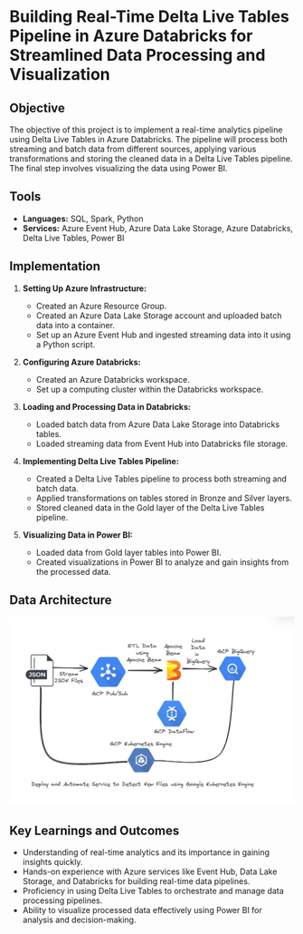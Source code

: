 # Building Real-Time Delta Live Tables Pipeline in Azure Databricks for Streamlined Data Processing and Visualization

## Objective
The objective of this project is to implement a real-time analytics pipeline using Delta Live Tables in Azure Databricks. The pipeline will process both streaming and batch data from different sources, applying various transformations and storing the cleaned data in a Delta Live Tables pipeline. The final step involves visualizing the data using Power BI.

## Tools
- **Languages:** SQL, Spark, Python
- **Services:** Azure Event Hub, Azure Data Lake Storage, Azure Databricks, Delta Live Tables, Power BI

## Implementation
1. **Setting Up Azure Infrastructure:**
   - Created an Azure Resource Group.
   - Created an Azure Data Lake Storage account and uploaded batch data into a container.
   - Set up an Azure Event Hub and ingested streaming data into it using a Python script.

2. **Configuring Azure Databricks:**
   - Created an Azure Databricks workspace.
   - Set up a computing cluster within the Databricks workspace.

3. **Loading and Processing Data in Databricks:**
   - Loaded batch data from Azure Data Lake Storage into Databricks tables.
   - Loaded streaming data from Event Hub into Databricks file storage.

4. **Implementing Delta Live Tables Pipeline:**
   - Created a Delta Live Tables pipeline to process both streaming and batch data.
   - Applied transformations on tables stored in Bronze and Silver layers.
   - Stored cleaned data in the Gold layer of the Delta Live Tables pipeline.

5. **Visualizing Data in Power BI:**
   - Loaded data from Gold layer tables into Power BI.
   - Created visualizations in Power BI to analyze and gain insights from the processed data.
  
## Data Architecture

![Data Architecture](./Automating_Big_Data_Processing.png)

## Key Learnings and Outcomes
- Understanding of real-time analytics and its importance in gaining insights quickly.
- Hands-on experience with Azure services like Event Hub, Data Lake Storage, and Databricks for building real-time data pipelines.
- Proficiency in using Delta Live Tables to orchestrate and manage data processing pipelines.
- Ability to visualize processed data effectively using Power BI for analysis and decision-making.

